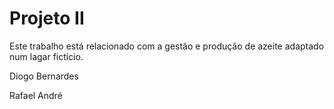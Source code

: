 # Projeto II

Este trabalho está relacionado com a gestão e produção de azeite adaptado num lagar fictício.

Diogo Bernardes

Rafael André
